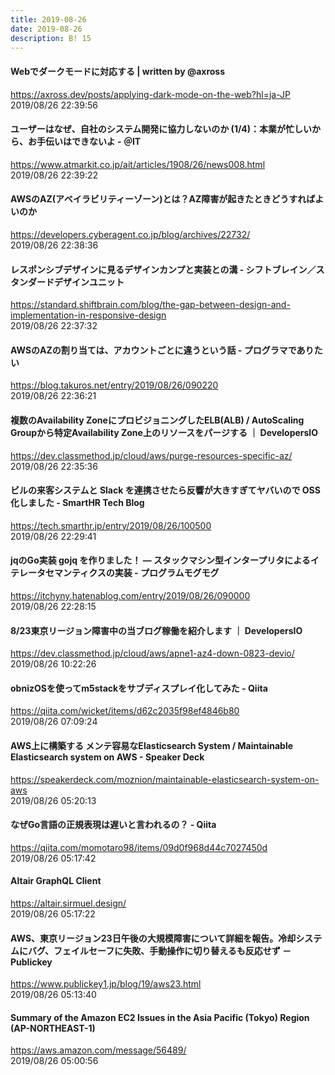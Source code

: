 ```yaml
---
title: 2019-08-26
date: 2019-08-26
description: B! 15
---
```


#### Webでダークモードに対応する | written by @axross
https://axross.dev/posts/applying-dark-mode-on-the-web?hl=ja-JP<br>
2019/08/26 22:39:56<br>


####  ユーザーはなぜ、自社のシステム開発に協力しないのか (1/4)：本業が忙しいから、お手伝いはできないよ - ＠IT
https://www.atmarkit.co.jp/ait/articles/1908/26/news008.html<br>
2019/08/26 22:39:22<br>


#### AWSのAZ(アベイラビリティーゾーン)とは？AZ障害が起きたときどうすればよいのか
https://developers.cyberagent.co.jp/blog/archives/22732/<br>
2019/08/26 22:38:36<br>


#### レスポンシブデザインに見るデザインカンプと実装との溝 - シフトブレイン／スタンダードデザインユニット
https://standard.shiftbrain.com/blog/the-gap-between-design-and-implementation-in-responsive-design<br>
2019/08/26 22:37:32<br>


#### AWSのAZの割り当ては、アカウントごとに違うという話 - プログラマでありたい
https://blog.takuros.net/entry/2019/08/26/090220<br>
2019/08/26 22:36:21<br>


#### 複数のAvailability ZoneにプロビジョニングしたELB(ALB) / AutoScaling Groupから特定Availability Zone上のリソースをパージする ｜ DevelopersIO
https://dev.classmethod.jp/cloud/aws/purge-resources-specific-az/<br>
2019/08/26 22:35:36<br>


#### ビルの来客システムと Slack を連携させたら反響が大きすぎてヤバいので OSS 化しました - SmartHR Tech Blog
https://tech.smarthr.jp/entry/2019/08/26/100500<br>
2019/08/26 22:29:41<br>


#### jqのGo実装 gojq を作りました！ ― スタックマシン型インタープリタによるイテレータセマンティクスの実装 - プログラムモグモグ
https://itchyny.hatenablog.com/entry/2019/08/26/090000<br>
2019/08/26 22:28:15<br>


#### 8/23東京リージョン障害中の当ブログ稼働を紹介します ｜ DevelopersIO
https://dev.classmethod.jp/cloud/aws/apne1-az4-down-0823-devio/<br>
2019/08/26 10:22:26<br>


#### obnizOSを使ってm5stackをサブディスプレイ化してみた - Qiita
https://qiita.com/wicket/items/d62c2035f98ef4846b80<br>
2019/08/26 07:09:24<br>


#### AWS上に構築する メンテ容易なElasticsearch System / Maintainable Elasticsearch system on AWS - Speaker Deck
https://speakerdeck.com/moznion/maintainable-elasticsearch-system-on-aws<br>
2019/08/26 05:20:13<br>


#### なぜGo言語の正規表現は遅いと言われるの？ - Qiita
https://qiita.com/momotaro98/items/09d0f968d44c7027450d<br>
2019/08/26 05:17:42<br>


#### Altair GraphQL Client
https://altair.sirmuel.design/<br>
2019/08/26 05:17:22<br>


#### AWS、東京リージョン23日午後の大規模障害について詳細を報告。冷却システムにバグ、フェイルセーフに失敗、手動操作に切り替えるも反応せず － Publickey
https://www.publickey1.jp/blog/19/aws23.html<br>
2019/08/26 05:13:40<br>


#### Summary of the Amazon EC2 Issues in the Asia Pacific (Tokyo) Region (AP-NORTHEAST-1)
https://aws.amazon.com/message/56489/<br>
2019/08/26 05:00:56<br>



